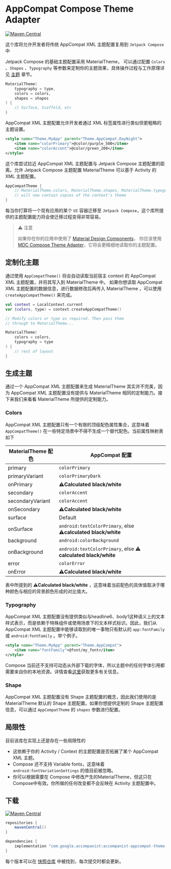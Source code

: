 # AppCompat Compose Theme Adapter

[![Maven Central](https://img.shields.io/maven-central/v/com.google.accompanist/accompanist-appcompat-theme)](https://search.maven.org/search?q=g:com.google.accompanist)

这个库将允许开发者将传统 AppCompat XML 主题配置复用到 `Jetpack Compose` 中

Jetpack Compose 的基础主题配置采用 MaterialTheme， 可以通过配置 `Colors` 、`Shapes` 、`Typography` 等参数来定制你的主题效果，具体操作过程与工作原理详见 [主题](../../../design/theme/overview/) 章节。

```kotlin
MaterialTheme(
    typography = type,
    colors = colors,
    shapes = shapes
) {
    // Surface, Scaffold, etc
}
```

AppCompat XML 主题配置允许开发者通过 XML 标签属性进行类似但更粗略的主题设置。

```xml
<style name="Theme.MyApp" parent="Theme.AppCompat.DayNight">
    <item name="colorPrimary">@color/purple_500</item>
    <item name="colorAccent">@color/green_200</item>
</style>
```

这个库尝试拉近 AppCompat XML 主题配置与 Jetpack Compose 主题配置的距离。允许 Jetpack Compose 主题配置 MaterialTheme 可以基于 Activity 的 XML 主题配置。

```kotlin
AppCompatTheme {
    // MaterialTheme.colors, MaterialTheme.shapes, MaterialTheme.typography
    // will now contain copies of the context's theme
}
```

每当你打算将一个现有应用的某个 `UI` 容器迁移至 `Jetpack Compose`，这个库所提供的主题配置能力将会使迁移过程变得非常容易。

> ⚠️ 注意
>
> 如果你在你的应用中使用了 [Material Design Components](https://material.io/develop/android/)， 你应该使用 [MDC Compose Theme Adapter](https://github.com/material-components/material-components-android-compose-theme-adapter)，它将会更精细地读取你的主题配置。



## 定制化主题

通过使用 `AppCompatTheme()` 将会自动读取当前宿主 context 的 AppCompat XML 主题配置，并将其写入到 MaterialTheme 中。 如果你想读取 AppCompat XML 主题配置的数据信息，进行数据修改后再传入 MaterialTheme ，可以使用 `createAppCompatTheme()` 来完成。

```kotlin
val context = LocalContext.current
var (colors, type) = context.createAppCompatTheme()

// Modify colors or type as required. Then pass them
// through to MaterialTheme...

MaterialTheme(
    colors = colors,
    typography = type
) {
    // rest of layout
}
```



## 生成主题

通过一个 AppCompat XML 主题配置来生成 MaterialTheme 其实并不完美，因为 AppCompat XML 主题配置没有提供与 MaterialTheme 相同的定制能力。接下来我们来看看 MaterialTheme 所提供的定制能力。

### Colors

AppCompat XML 主题配置只有一个有限的顶级配色属性集合，这意味着 `AppCompatTheme()` 在一些特定场景中不得不生成一个替代配色。当前属性映射表如下

| MaterialTheme 配色 | AppCompat 配置                                               |
| ------------------ | ------------------------------------------------------------ |
| primary            | `colorPrimary`                                               |
| primaryVariant     | `colorPrimaryDark`                                           |
| onPrimary          | **⚠️Calculated black/white**                                  |
| secondary          | `colorAccent`                                                |
| secondaryVariant   | `colorAccent`                                                |
| onSecondary        | **⚠️Calculated black/white**                                  |
| surface            | Default                                                      |
| onSurface          | `android:textColorPrimary`, else **⚠️calculated black/white** |
| background         | `android:colorBackground`                                    |
| onBackground       | `android:textColorPrimary`, else **⚠️ calculated black/white** |
| error              | `colorError`                                                 |
| onError            | **⚠️Calculated black/white**                                  |

表中所提到的 **⚠️Calculated black/white** ，这意味着当前配色的具体值取决于哪种颜色与相应的背景颜色形成的对比值大。

### Typography

AppCompat XML 主题配置没有提供类似与headline6、body1这种语义上的文本样式表示，而是依赖于特殊组件或使用场景下的文本样式标识。因此，我们从 AppCompat XML 主题配置中能够读取到的唯一事物只有默认的 `app:fontFamily` 或 `android:fontFamily` 。举个例子。

```xml
<style name="Theme.MyApp" parent="Theme.AppCompat">
    <item name="fontFamily">@font/my_font</item>
</style>
```

 Compose 当前还不支持可动态从外部下载的字体，所以主题中的任何字体引用都需要来自你的本地资源。详情查看[这里](https://developer.android.com/guide/topics/resources/font-resource)获取更多有关信息。

### Shape

AppCompat XML 主题配置没有 Shape 主题配置的概念，因此我们使用的是 MaterialTheme 默认的 Shape 主题配置。如果你想提供定制的 Shape 主题配置信息，可以通过 `AppCompatTheme` 的 `shapes` 参数进行配置。



## 局限性

目前该库在实现上还是存在一些局限性的

* 这依赖于你的 Activity / Context 的主题配置是否拓展了某个 AppCompat XML 主题。
* Compose 还不支持 Variable fonts，这意味着 `android:fontVariationSettings` 的值目前被忽略。
* 你可以根据需要在 Compose 中修改产生的MaterialTheme，但这只在Compose中有效。你所做的任何改变都不会反映在 Activity 主题配置中。

## 下载

[![Maven Central](https://img.shields.io/maven-central/v/com.google.accompanist/accompanist-coil)](https://search.maven.org/search?q=g:com.google.accompanist)

```groovy
repositories {
    mavenCentral()
}

dependencies {
    implementation "com.google.accompanist:accompanist-appcompat-theme:<version>"
}
```

每个版本可以在 [快照仓库](https://oss.sonatype.org/content/repositories/snapshots/com/google/accompanist/accompanist-appcompat-theme/) 中被找到，每次提交时都会更新。

